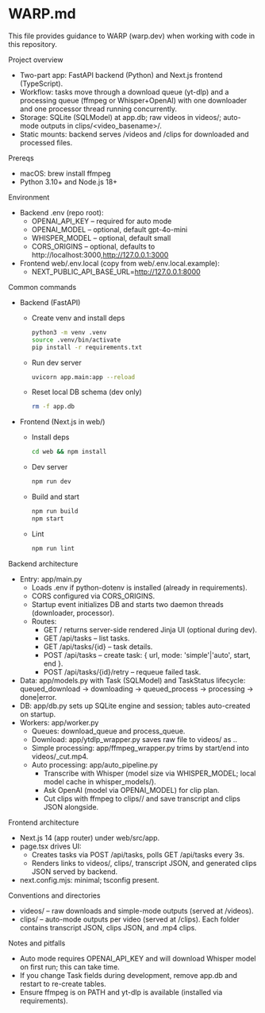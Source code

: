 # WARP.md

This file provides guidance to WARP (warp.dev) when working with code in this repository.

Project overview
- Two-part app: FastAPI backend (Python) and Next.js frontend (TypeScript).
- Workflow: tasks move through a download queue (yt-dlp) and a processing queue (ffmpeg or Whisper+OpenAI) with one downloader and one processor thread running concurrently.
- Storage: SQLite (SQLModel) at app.db; raw videos in videos/; auto-mode outputs in clips/<video_basename>/.
- Static mounts: backend serves /videos and /clips for downloaded and processed files.

Prereqs
- macOS: brew install ffmpeg
- Python 3.10+ and Node.js 18+

Environment
- Backend .env (repo root):
  - OPENAI_API_KEY – required for auto mode
  - OPENAI_MODEL – optional, default gpt-4o-mini
  - WHISPER_MODEL – optional, default small
  - CORS_ORIGINS – optional, defaults to http://localhost:3000,http://127.0.0.1:3000
- Frontend web/.env.local (copy from web/.env.local.example):
  - NEXT_PUBLIC_API_BASE_URL=http://127.0.0.1:8000

Common commands
- Backend (FastAPI)
  - Create venv and install deps
    ```bash
    python3 -m venv .venv
    source .venv/bin/activate
    pip install -r requirements.txt
    ```
  - Run dev server
    ```bash
    uvicorn app.main:app --reload
    ```
  - Reset local DB schema (dev only)
    ```bash
    rm -f app.db
    ```

- Frontend (Next.js in web/)
  - Install deps
    ```bash
    cd web && npm install
    ```
  - Dev server
    ```bash
    npm run dev
    ```
  - Build and start
    ```bash
    npm run build
    npm start
    ```
  - Lint
    ```bash
    npm run lint
    ```

Backend architecture
- Entry: app/main.py
  - Loads .env if python-dotenv is installed (already in requirements).
  - CORS configured via CORS_ORIGINS.
  - Startup event initializes DB and starts two daemon threads (downloader, processor).
  - Routes:
    - GET / returns server-side rendered Jinja UI (optional during dev).
    - GET /api/tasks – list tasks.
    - GET /api/tasks/{id} – task details.
    - POST /api/tasks – create task: { url, mode: 'simple'|'auto', start, end }.
    - POST /api/tasks/{id}/retry – requeue failed task.
- Data: app/models.py with Task (SQLModel) and TaskStatus lifecycle: queued_download → downloading → queued_process → processing → done|error.
- DB: app/db.py sets up SQLite engine and session; tables auto-created on startup.
- Workers: app/worker.py
  - Queues: download_queue and process_queue.
  - Download: app/ytdlp_wrapper.py saves raw file to videos/ as <id>.<ext>.
  - Simple processing: app/ffmpeg_wrapper.py trims by start/end into videos/<base>_cut.mp4.
  - Auto processing: app/auto_pipeline.py
    - Transcribe with Whisper (model size via WHISPER_MODEL; local model cache in whisper_models/).
    - Ask OpenAI (model via OPENAI_MODEL) for clip plan.
    - Cut clips with ffmpeg to clips/<base>/ and save transcript and clips JSON alongside.

Frontend architecture
- Next.js 14 (app router) under web/src/app.
- page.tsx drives UI:
  - Creates tasks via POST /api/tasks, polls GET /api/tasks every 3s.
  - Renders links to videos/, clips/, transcript JSON, and generated clips JSON served by backend.
- next.config.mjs: minimal; tsconfig present.

Conventions and directories
- videos/ – raw downloads and simple-mode outputs (served at /videos).
- clips/ – auto-mode outputs per video (served at /clips). Each folder contains transcript JSON, clips JSON, and .mp4 clips.

Notes and pitfalls
- Auto mode requires OPENAI_API_KEY and will download Whisper model on first run; this can take time.
- If you change Task fields during development, remove app.db and restart to re-create tables.
- Ensure ffmpeg is on PATH and yt-dlp is available (installed via requirements).
